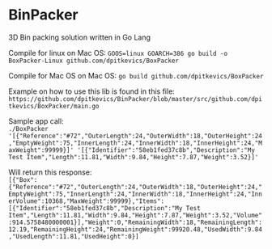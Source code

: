 # BinPacker

3D Bin packing solution written in Go Lang

Compile for linux on Mac OS:
`GOOS=linux GOARCH=386 go build -o BoxPacker-Linux github.com/dpitkevics/BoxPacker`

Compile for Mac OS on Mac OS:
`go build github.com/dpitkevics/BoxPacker`

Example on how to use this lib is found in this file:
`https://github.com/dpitkevics/BinPacker/blob/master/src/github.com/dpitkevics/BoxPacker/main.go`

Sample app call:  
`./BoxPacker '[{"Reference":"#72","OuterLength":24,"OuterWidth":18,"OuterHeight":24,"EmptyWeight":75,"InnerLength":24,"InnerWidth":18,"InnerHeight":24,"MaxWeight":99999}]' '[{"Identifier":"58eb1fed37c8b","Description":"My Test Item","Length":11.81,"Width":9.84,"Height":7.87,"Weight":3.52}]'`

Will return this response:  
`[{"Box":{"Reference":"#72","OuterLength":24,"OuterWidth":18,"OuterHeight":24,"EmptyWeight":75,"InnerLength":24,"InnerWidth":18,"InnerHeight":24,"InnerVolume":10368,"MaxWeight":99999},"Items":[{"Identifier":"58eb1fed37c8b","Description":"My Test Item","Length":11.81,"Width":9.84,"Height":7.87,"Weight":3.52,"Volume":914.5758480000001}],"Weight":0,"RemainingWidth":18,"RemainingLength":12.19,"RemainingHeight":24,"RemainingWeight":99920.48,"UsedWidth":9.84,"UsedLength":11.81,"UsedHeight":0}]`